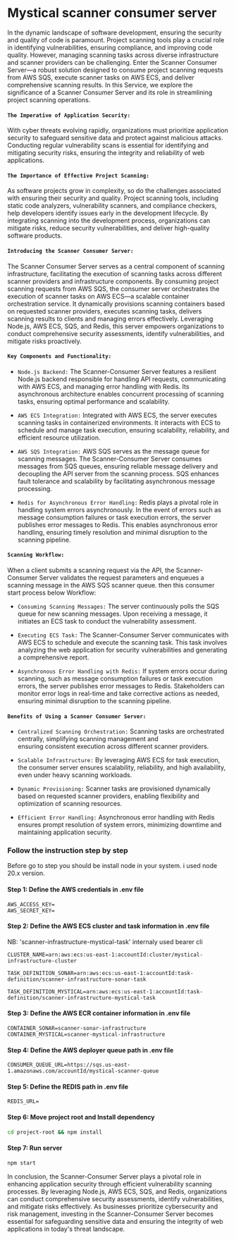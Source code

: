 # Mystical scanner consumer server

In the dynamic landscape of software development, ensuring the security and quality of code is paramount. Project scanning tools play a crucial role in identifying vulnerabilities, ensuring compliance, and improving code quality. However, managing scanning tasks across diverse infrastructure and scanner providers can be challenging. Enter the Scanner Consumer Server—a robust solution designed to consume project scanning requests from AWS SQS, execute scanner tasks on AWS ECS, and deliver comprehensive scanning results. In this Service, we explore the significance of a Scanner Consumer Server and its role in streamlining project scanning operations.

#### `The Imperative of Application Security:`
With cyber threats evolving rapidly, organizations must prioritize application security to safeguard sensitive data and protect against malicious attacks. Conducting regular vulnerability scans is essential for identifying and mitigating security risks, ensuring the integrity and reliability of web applications.

#### `The Importance of Effective Project Scanning:`
As software projects grow in complexity, so do the challenges associated with ensuring their security and quality. Project scanning tools, including static code analyzers, vulnerability scanners, and compliance checkers, help developers identify issues early in the development lifecycle. By integrating scanning into the development process, organizations can mitigate risks, reduce security vulnerabilities, and deliver high-quality software products.

#### `Introducing the Scanner Consumer Server:`
The Scanner Consumer Server serves as a central component of scanning infrastructure, facilitating the execution of scanning tasks across different scanner providers and infrastructure components. By consuming project scanning requests from AWS SQS, the consumer server orchestrates the execution of scanner tasks on AWS ECS—a scalable container orchestration service. It dynamically provisions scanning containers based on requested scanner providers, executes scanning tasks, delivers scanning results to clients and managing errors effectively. Leveraging Node.js, AWS ECS, SQS, and Redis, this server empowers organizations to conduct comprehensive security assessments, identify vulnerabilities, and mitigate risks proactively.

#### `Key Components and Functionality:`

   - `Node.js Backend:` The Scanner-Consumer Server features a resilient Node.js backend responsible for handling API 
      requests,  communicating with AWS ECS, and managing error handling with Redis. Its asynchronous architecture enables 
      concurrent processing of scanning tasks, ensuring optimal performance and scalability.

   - `AWS ECS Integration:` Integrated with AWS ECS, the server executes scanning tasks in containerized environments. It 
     interacts with ECS to schedule and manage task execution, ensuring scalability, reliability, and efficient resource 
     utilization.

   - `AWS SQS Integration:` AWS SQS serves as the message queue for scanning messages. The Scanner-Consumer Server consumes 
     messages from SQS queues, ensuring reliable message delivery and decoupling the API server from the scanning process. SQS 
     enhances fault tolerance and scalability by facilitating asynchronous message processing.

   - `Redis for Asynchronous Error Handling:` Redis plays a pivotal role in handling system errors asynchronously. In the 
      event of errors such as message consumption failures or task execution errors, the server publishes error messages to 
      Redis. This enables asynchronous error handling, ensuring timely resolution and minimal disruption to the scanning 
      pipeline.


#### `Scanning Workflow:`
 When a client submits a scanning request via the API, the Scanner-Consumer Server validates the request parameters and 
 enqueues a scanning message in the AWS SQS scanner queue. then this consumer start process below Workflow:

  - `Consuming Scanning Messages:` The server continuously polls the SQS queue for new scanning messages. Upon receiving a 
     message, it initiates an ECS task to conduct the vulnerability assessment.

  - `Executing ECS Task:` The Scanner-Consumer Server communicates with AWS ECS to schedule and execute the scanning task. 
     This task involves analyzing the web application for security vulnerabilities and generating a comprehensive report.

  - `Asynchronous Error Handling with Redis:` If system errors occur during scanning, such as message consumption failures or 
     task execution errors, the server publishes error messages to Redis. Stakeholders can monitor error logs in real-time and 
     take corrective actions as needed, ensuring minimal disruption to the scanning pipeline.


#### `Benefits of Using a Scanner Consumer Server:`

  - `Centralized Scanning Orchestration:` Scanning tasks are orchestrated centrally, simplifying scanning management and   
     ensuring consistent execution across different scanner providers.
    
  - `Scalable Infrastructure:` By leveraging AWS ECS for task execution, the consumer server ensures scalability, reliability, 
     and high availability, even under heavy scanning workloads.
    
  -  `Dynamic Provisioning:` Scanner tasks are provisioned dynamically based on requested scanner providers, enabling 
     flexibility and optimization of scanning resources.
    
  - `Efficient Error Handling:` Asynchronous error handling with Redis ensures prompt resolution of system errors, minimizing 
     downtime and maintaining application security.



### Follow the instruction step by step
Before go to step you should be install node in your system. i used node 20.x version.


#### Step 1: Define the AWS credentials in .env file
```
AWS_ACCESS_KEY=
AWS_SECRET_KEY=
```

#### Step 2: Define the AWS ECS cluster and task information in .env file
NB: 'scanner-infrastructure-mystical-task' internaly used bearer cli
```
CLUSTER_NAME=arn:aws:ecs:us-east-1:accountId:cluster/mystical-infrastructure-cluster

TASK_DEFINITION_SONAR=arn:aws:ecs:us-east-1:accountId:task-definition/scanner-infrastructure-sonar-task

TASK_DEFINITION_MYSTICAL=arn:aws:ecs:us-east-1:accountId:task-definition/scanner-infrastructure-mystical-task

```

#### Step 3: Define the AWS ECR container information in .env file
```
CONTAINER_SONAR=scanner-sonar-infrastructure
CONTAINER_MYSTICAL=scanner-mystical-infrastructure

```

#### Step 4: Define the AWS deployer queue path in .env file
```
CONSUMER_QUEUE_URL=https://sqs.us-east-1.amazonaws.com/accountId/mystical-scanner-queue
```

#### Step 5: Define the REDIS path in .env file
```
REDIS_URL=
```

#### Step 6: Move project root and Install dependency
```sh
cd project-root && npm install
```

#### Step 7: Run server
```sh
npm start
```

In conclusion, the Scanner-Consumer Server plays a pivotal role in enhancing application security through efficient vulnerability scanning processes. By leveraging Node.js, AWS ECS, SQS, and Redis, organizations can conduct comprehensive security assessments, identify vulnerabilities, and mitigate risks effectively. As businesses prioritize cybersecurity and risk management, investing in the Scanner-Consumer Server becomes essential for safeguarding sensitive data and ensuring the integrity of web applications in today's threat landscape.
